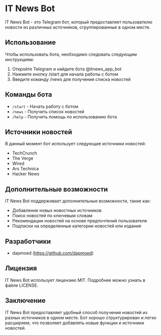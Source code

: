 # IT News Bot

IT News Bot - это Telegram бот, который предоставляет пользователю новости из различных источников, сгруппированные в одном месте.

## Использование

Чтобы использовать бота, необходимо следовать следующим инструкциям:

1. Откройте Telegram и найдите бота @itnews_app_bot
2. Нажмите кнопку /start для начала работы с ботом
3. Введите команду /news для получения списка новостей

## Команды бота

- `/start` - Начать работу с ботом
- `/news` - Получить список новостей
- `/help` - Получить помощь по использованию бота

## Источники новостей

В данный момент бот использует следующие источники новостей:

- TechCrunch
- The Verge
- Wired
- Ars Technica
- Hacker News

## Дополнительные возможности

IT News Bot поддерживает дополнительные возможности, такие как:

- Добавление новых новостных источников
- Поиск новостей по ключевым словам
- Рекомендации новостей на основе предпочтений пользователя
- Подписки на определенные категории новостей или издания

## Разработчики

- dapmoed (https://github.com/dapmoed)

## Лицензия

IT News Bot использует лицензию MIT. Подробнее можно узнать в файле LICENSE.

## Заключение

IT News Bot предоставляет удобный способ получения новостей из разных источников в одном месте. Бот хорошо структурирован и легко расширяем, что позволяет добавлять новые функции и источники новостей.